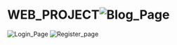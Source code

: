 # WEB_PROJECT![Blog_Page](https://user-images.githubusercontent.com/95668553/183535032-708f6719-1b3d-4b3b-90e0-1bf25b5423ff.jpg)
![Login_Page](https://user-images.githubusercontent.com/95668553/183535034-61c2c535-9684-4bc6-844c-d18d8fc5f3da.jpg)
![Register_page](https://user-images.githubusercontent.com/95668553/183535036-44088070-dee2-4d73-8eca-31786022ba6a.jpg)
